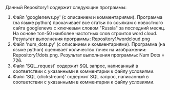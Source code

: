 Данный Repository1 содержит следующие программы:
1. Файл 'googlenews.py' (с описанием и комментариями). Программа (на языке python) прокачивает все статьи по ссылкам с новостного сайта googlenews с ключевым словом "Russia" за последний месяц. На основе топ-50 наиболее частотных слов строится word cloud. Результат выполнения программы: Repository1/wordcloud.png
2. Файл 'num_dots.py' (с описанием и комментариями). Программа (на языке python) оценивает количество точек на изображении: Repository1/dots.png. Результат выполнения программы: Num Dots = 726.
3. Файл 'SQL_request' содержит SQL запрос, написанный в соответствии с указанными в комментарии к файлу условиями.
4. Файл 'SQL (clickstream)' содержит SQL запрос, написанный в соответствии с указанными в комментарии к файлу условиями.
